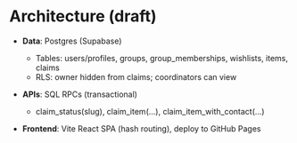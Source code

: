 # Architecture (draft)

- **Data**: Postgres (Supabase)
  - Tables: users/profiles, groups, group_memberships, wishlists, items, claims
  - RLS: owner hidden from claims; coordinators can view

- **APIs**: SQL RPCs (transactional)
  - claim_status(slug), claim_item(...), claim_item_with_contact(...)

- **Frontend**: Vite React SPA (hash routing), deploy to GitHub Pages
